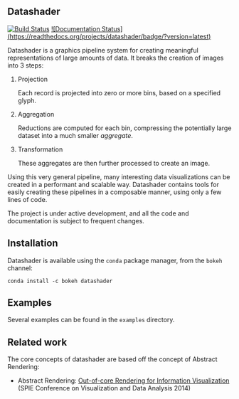 Datashader
----------

[![Build Status](https://travis-ci.org/bokeh/datashader.svg)](https://travis-ci.org/bokeh/datashader) [![Documentation Status]
(https://readthedocs.org/projects/datashader/badge/?version=latest)](http://datashader.readthedocs.org/en/latest/?badge=latest)


Datashader is a graphics pipeline system for creating meaningful
representations of large amounts of data. It breaks the creation of images into
3 steps:

1. Projection

   Each record is projected into zero or more bins, based on a specified glyph.

2. Aggregation

   Reductions are computed for each bin, compressing the potentially large
   dataset into a much smaller *aggregate*.

3. Transformation

   These aggregates are then further processed to create an image.

Using this very general pipeline, many interesting data visualizations can be
created in a performant and scalable way. Datashader contains tools for easily
creating these pipelines in a composable manner, using only a few lines of code.

The project is under active development, and all the code and documentation is
subject to frequent changes.

## Installation

Datashader is available using the `conda` package manager, from the `bokeh`
channel:

```
conda install -c bokeh datashader
```

## Examples

Several examples can be found in the `examples` directory.

## Related work

The core concepts of datashader are based off the concept of Abstract
Rendering:

- Abstract Rendering: [Out-of-core Rendering for Information
  Visualization](http://www.crest.iu.edu/publications/prints/2014/Cottam2014OutOfCore.pdf)
  (SPIE Conference on Visualization and Data Analysis 2014)

